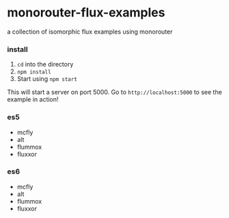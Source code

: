# monorouter-flux-examples
a collection of isomorphic flux examples using monorouter

### install

1. `cd` into the directory
2. `npm install`
3. Start using `npm start`

This will start a server on port 5000. Go to `http://localhost:5000` to see the example in action!

### es5

- mcfly
- alt
- flummox
- fluxxor

### es6

- mcfly
- alt
- flummox
- fluxxor
